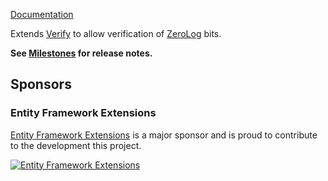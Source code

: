 [Documentation](https://github.com/VerifyTests/Verify.ZeroLo)

Extends [Verify](https://github.com/VerifyTests/Verify) to allow verification of [ZeroLog](https://github.com/Abc-Arbitrage/ZeroLog) bits.<!-- singleLineInclude: intro. path: /docs/intro.include.md -->

**See [Milestones](https://github.com/VerifyTests/Verify.ZeroLog/milestones?state=closed) for release notes.**


## Sponsors


### Entity Framework Extensions<!-- include: zzz. path: /docs/zzz.include.md -->

[Entity Framework Extensions](https://entityframework-extensions.net/?utm_source=simoncropp&utm_medium=Verify.ZeroLog) is a major sponsor and is proud to contribute to the development this project.

[![Entity Framework Extensions](https://raw.githubusercontent.com/VerifyTests/Verify.ZeroLo/refs/heads/main/docs/zzz.png)](https://entityframework-extensions.net/?utm_source=simoncropp&utm_medium=Verify.ZeroLog)<!-- endInclude -->
